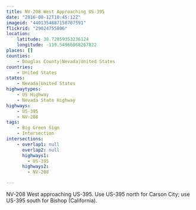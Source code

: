 ```yaml
---
title: NV-208 West Approaching US-395
date: "2016-08-12T10:45:12Z"
imageid: "4401354887150707591"
flickrid: "29024755806"
location:
    latitude: 38.72859353236124
    longitude: -119.54966068267822
places: []
counties:
    - Douglas County|Nevada|United States
countries:
    - United States
states:
    - Nevada|United States
highwaytypes:
    - US Highway
    - Nevada State Highway
highways:
    - US-395
    - NV-208
tags:
    - Big Green Sign
    - Intersection
intersections:
    - overlap1: null
      overlap2: null
      highways1:
        - US-395
      highways2:
        - NV-208

---
```

NV-208 West approaching US-395.  Use US-395 north for Carson City; use US-395 south for Bishop (California).